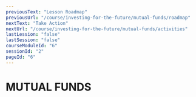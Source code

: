 ```yaml
---
previousText: "Lesson Roadmap"
previousUrl: "/course/investing-for-the-future/mutual-funds/roadmap"
nextText: "Take Action"
nextUrl: "/course/investing-for-the-future/mutual-funds/activities"
lastLession: "false"
lastSession: "false"
courseModuleId: "6"
sessionId: "2"
pageId: "6"
---
```



# MUTUAL FUNDS

<sparkle-youtube src="https://www.youtube.com/watch?v=8I7hEKKw7qM"></sparkle-youtube>

